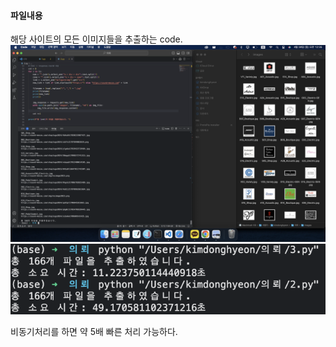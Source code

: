 #### 파일내용
해당 사이트의 모든 이미지들을 추출하는 code.  
![alt text](image1.png)  
![alt text](image2.png)

비동기처리를 하면 약 5배 빠른 처리 가능하다. 